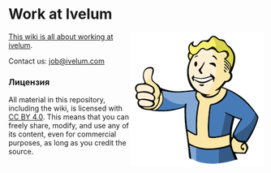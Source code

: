 # Work at Ivelum

<img src="https://raw.githubusercontent.com/ivelum/job/master/assets/vault-boy.png" align="right">

[This wiki is all about working at ivelum](http://github.com/ivelum/job/wiki/).

Contact us: [job@ivelum.com](mailto:job@ivelum.com)


### Лицензия

All material in this repository, including the wiki, is licensed with [CC BY 4.0](https://creativecommons.org/licenses/by/4.0/).
This means that you can freely share, modify, and use any of its content,
even for commercial purposes, as long as you credit the source.
